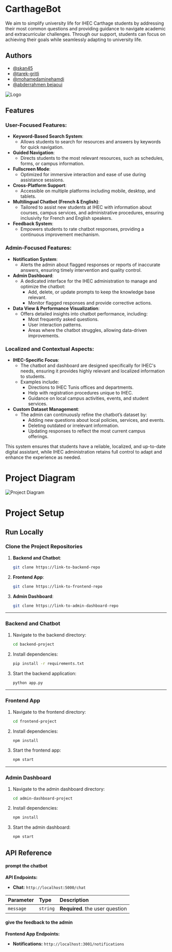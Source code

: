
# CarthageBot


We aim to simplify university life for IHEC Carthage students by addressing their most common questions and providing guidance to navigate academic and extracurricular challenges. Through our support, students can focus on achieving their goals while seamlessly adapting to university life.

## Authors

- [@skan45](https://github.com/skan45)
- [@tarek-gritli](https://github.com/tarek-gritli)
- [@mohamedaminehamdi](https://github.com/mohamedaminehamdi)
- [@abderrahmen bejaoui](https://github.com/abderbj/abderbj)

![Logo](assets/logo1.jpg)

## Features

### User-Focused Features:
- **Keyword-Based Search System**: 
   - Allows students to search for resources and answers by keywords for quick navigation.
- **Guided Navigation**: 
   - Directs students to the most relevant resources, such as schedules, forms, or campus information.
- **Fullscreen Mode**: 
   - Optimized for immersive interaction and ease of use during assistance sessions.
- **Cross-Platform Support**: 
   - Accessible on multiple platforms including mobile, desktop, and tablets.
- **Multilingual Chatbot (French & English)**: 
   - Tailored to assist new students at IHEC with information about courses, campus services, and administrative procedures, ensuring inclusivity for French and English speakers.
- **Feedback System**: 
   - Empowers students to rate chatbot responses, providing a continuous improvement mechanism.

### Admin-Focused Features:
- **Notification System**: 
   - Alerts the admin about flagged responses or reports of inaccurate answers, ensuring timely intervention and quality control.
- **Admin Dashboard**: 
   - A dedicated interface for the IHEC administration to manage and optimize the chatbot:
     - Add, delete, or update prompts to keep the knowledge base relevant.
     - Monitor flagged responses and provide corrective actions.
- **Data View & Performance Visualization**: 
   - Offers detailed insights into chatbot performance, including:
     - Most frequently asked questions.
     - User interaction patterns.
     - Areas where the chatbot struggles, allowing data-driven improvements.

### Localized and Contextual Aspects:
- **IHEC-Specific Focus**: 
   - The chatbot and dashboard are designed specifically for IHEC's needs, ensuring it provides highly relevant and localized information to students.
   - Examples include:
     - Directions to IHEC Tunis offices and departments.
     - Help with registration procedures unique to IHEC.
     - Guidance on local campus activities, events, and student services.
- **Custom Dataset Management**: 
   - The admin can continuously refine the chatbot’s dataset by:
     - Adding new questions about local policies, services, and events.
     - Deleting outdated or irrelevant information.
     - Updating responses to reflect the most current campus offerings.

This system ensures that students have a reliable, localized, and up-to-date digital assistant, while IHEC administration retains full control to adapt and enhance the experience as needed.
# Project Diagram
![Project Diagram](assets/Diagramme.png)

# Project Setup

## Run Locally

### Clone the Project Repositories

1. **Backend and Chatbot**:
   ```bash
   git clone https://link-to-backend-repo
   ```

2. **Frontend App**:
   ```bash
   git clone https://link-to-frontend-repo
   ```

3. **Admin Dashboard**:
   ```bash
   git clone https://link-to-admin-dashboard-repo
   ```

---

### Backend and Chatbot

1. Navigate to the backend directory:
   ```bash
   cd backend-project
   ```

2. Install dependencies:
   ```bash
   pip install -r requirements.txt
   ```

3. Start the backend application:
   ```bash
   python app.py
   ```

---

### Frontend App

1. Navigate to the frontend directory:
   ```bash
   cd frontend-project
   ```

2. Install dependencies:
   ```bash
   npm install
   ```

3. Start the frontend app:
   ```bash
   npm start
   ```

---

### Admin Dashboard

1. Navigate to the admin dashboard directory:
   ```bash
   cd admin-dashboard-project
   ```

2. Install dependencies:
   ```bash
   npm install
   ```

3. Start the admin dashboard:
   ```bash
   npm start
   

## API Reference

#### prompt the chatbot

   **API Endpoints:**
   - **Chat:** `http://localhost:5000/chat`

| Parameter | Type     | Description                |
| :-------- | :------- | :------------------------- |
| `message` | `string` | **Required**. the user question |

#### give the feedback to the admin

**Frontend App Endpoints:**
   - **Notifications:** `http://localhost:3001/notifications`




